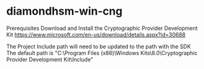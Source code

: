 # diamondhsm-win-cng
Prerequisites
Download and Install the Cryptographic Provider Development Kit
https://www.microsoft.com/en-us/download/details.aspx?id=30688

The Project Include path will need to be updated to the path with the SDK
The default path is "C:\Program Files (x86)\Windows Kits\8.0\Cryptographic Provider Development Kit\Include"

